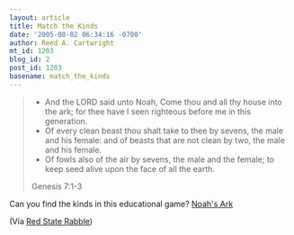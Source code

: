 ```yaml
---
layout: article
title: Match the Kinds
date: '2005-08-02 06:34:16 -0700'
author: Reed A. Cartwright
mt_id: 1203
blog_id: 2
post_id: 1203
basename: match_the_kinds
---
```

> * And the LORD said unto Noah, Come thou and all thy house into the ark; for thee have I seen righteous before me in this generation.
> * Of every clean beast thou shalt take to thee by sevens, the male and his female: and of beasts that are not clean by two, the male and his female.
> * Of fowls also of the air by sevens, the male and the female; to keep seed alive upon the face of all the earth.
> 
> 
> 
> Genesis 7:1-3

Can you find the kinds in this educational game?  [Noah's Ark](http://www.brookviewcottage.com/miles/cards/noah/noah.html)

(Via [Red State Rabble](http://redstaterabble.blogspot.com/2005/08/interactive-kansas-science-web-site.html))
